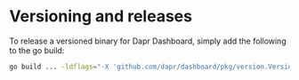 # Versioning and releases

To release a versioned binary for Dapr Dashboard, simply add the following to the go build:
```bash
go build ... -ldflags="-X 'github.com/dapr/dashboard/pkg/version.Version=<your-version>"
```